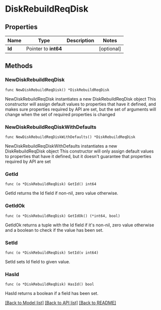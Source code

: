 # DiskRebuildReqDisk

## Properties

Name | Type | Description | Notes
------------ | ------------- | ------------- | -------------
**Id** | Pointer to **int64** |  | [optional] 

## Methods

### NewDiskRebuildReqDisk

`func NewDiskRebuildReqDisk() *DiskRebuildReqDisk`

NewDiskRebuildReqDisk instantiates a new DiskRebuildReqDisk object
This constructor will assign default values to properties that have it defined,
and makes sure properties required by API are set, but the set of arguments
will change when the set of required properties is changed

### NewDiskRebuildReqDiskWithDefaults

`func NewDiskRebuildReqDiskWithDefaults() *DiskRebuildReqDisk`

NewDiskRebuildReqDiskWithDefaults instantiates a new DiskRebuildReqDisk object
This constructor will only assign default values to properties that have it defined,
but it doesn't guarantee that properties required by API are set

### GetId

`func (o *DiskRebuildReqDisk) GetId() int64`

GetId returns the Id field if non-nil, zero value otherwise.

### GetIdOk

`func (o *DiskRebuildReqDisk) GetIdOk() (*int64, bool)`

GetIdOk returns a tuple with the Id field if it's non-nil, zero value otherwise
and a boolean to check if the value has been set.

### SetId

`func (o *DiskRebuildReqDisk) SetId(v int64)`

SetId sets Id field to given value.

### HasId

`func (o *DiskRebuildReqDisk) HasId() bool`

HasId returns a boolean if a field has been set.


[[Back to Model list]](../README.md#documentation-for-models) [[Back to API list]](../README.md#documentation-for-api-endpoints) [[Back to README]](../README.md)


